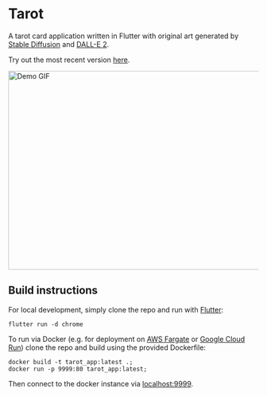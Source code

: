 # Tarot

A tarot card application written in Flutter with original art generated
by [Stable Diffusion](https://en.wikipedia.org/wiki/Stable_Diffusion) and
[DALL-E 2](https://openai.com/dall-e-2/).

Try out the most recent version [here](https://tarot.mjcastner.dev/).

<img src="https://github.com/kiera-dev/tarot/raw/main/assets/images/demo.gif" alt="Demo GIF" width="600" height="400"/>

## Build instructions
For local development, simply clone the repo and run with [Flutter](https://docs.flutter.dev/get-started/install):

```
flutter run -d chrome
```

To run via Docker (e.g. for deployment on [AWS Fargate](https://aws.amazon.com/fargate/)
or [Google Cloud Run](https://cloud.google.com/run/)) clone the repo and build
using the provided Dockerfile:

```
docker build -t tarot_app:latest .;
docker run -p 9999:80 tarot_app:latest;
```

Then connect to the docker instance via [localhost:9999](http://localhost:9999).
